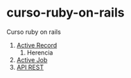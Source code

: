 # curso-ruby-on-rails
Curso ruby on rails

1. [Active Record](active_record/readme.md)
    1. Herencia
2. [Active Job](active_job/readme.md)
3. [API REST](api/readme.md)
